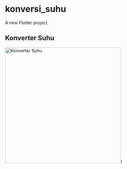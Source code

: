 # konversi_suhu

A new Flutter project.

## Konverter Suhu

<img width="377" alt="Konverter Suhu" src="https://user-images.githubusercontent.com/89894405/156506773-75e45d53-e561-4809-8710-0fb68abfa00b.png">)

